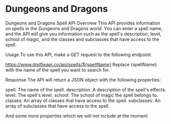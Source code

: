 # Dungeons and Dragons

Dungeons and Dragons Spell API
Overview
This API provides information on spells in the Dungeons and Dragons world. You can enter a spell name, and the API will give you information such as the spell's description, level, school of magic, and the classes and subclasses that have access to the spell.

Usage
To use this API, make a GET request to the following endpoint:

https://www.dnd5eapi.co/api/spells/${spellName}
Replace {spellName} with the name of the spell you want to search for.

Response
The API will return a JSON object with the following properties:

spell: The name of the spell.
description: A description of the spell's effects.
level: The spell's level.
school: The school of magic the spell belongs to.
classes: An array of classes that have access to the spell.
subclasses: An array of subclasses that have access to the spell.

And some more properties which we will not include at the moment
